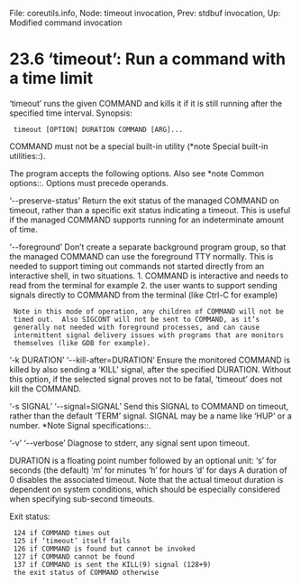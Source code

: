 File: coreutils.info,  Node: timeout invocation,  Prev: stdbuf invocation,  Up: Modified command invocation

23.6 ‘timeout’: Run a command with a time limit
===============================================

‘timeout’ runs the given COMMAND and kills it if it is still running
after the specified time interval.  Synopsis:

     timeout [OPTION] DURATION COMMAND [ARG]...

   COMMAND must not be a special built-in utility (*note Special
built-in utilities::).

   The program accepts the following options.  Also see *note Common
options::.  Options must precede operands.

‘--preserve-status’
     Return the exit status of the managed COMMAND on timeout, rather
     than a specific exit status indicating a timeout.  This is useful
     if the managed COMMAND supports running for an indeterminate amount
     of time.

‘--foreground’
     Don’t create a separate background program group, so that the
     managed COMMAND can use the foreground TTY normally.  This is
     needed to support timing out commands not started directly from an
     interactive shell, in two situations.
       1. COMMAND is interactive and needs to read from the terminal for
          example
       2. the user wants to support sending signals directly to COMMAND
          from the terminal (like Ctrl-C for example)

     Note in this mode of operation, any children of COMMAND will not be
     timed out.  Also SIGCONT will not be sent to COMMAND, as it’s
     generally not needed with foreground processes, and can cause
     intermittent signal delivery issues with programs that are monitors
     themselves (like GDB for example).

‘-k DURATION’
‘--kill-after=DURATION’
     Ensure the monitored COMMAND is killed by also sending a ‘KILL’
     signal, after the specified DURATION.  Without this option, if the
     selected signal proves not to be fatal, ‘timeout’ does not kill the
     COMMAND.

‘-s SIGNAL’
‘--signal=SIGNAL’
     Send this SIGNAL to COMMAND on timeout, rather than the default
     ‘TERM’ signal.  SIGNAL may be a name like ‘HUP’ or a number.  *Note
     Signal specifications::.

‘-v’
‘--verbose’
     Diagnose to stderr, any signal sent upon timeout.

   DURATION is a floating point number followed by an optional unit:
     ‘s’ for seconds (the default)
     ‘m’ for minutes
     ‘h’ for hours
     ‘d’ for days
   A duration of 0 disables the associated timeout.  Note that the
actual timeout duration is dependent on system conditions, which should
be especially considered when specifying sub-second timeouts.

   Exit status:

     124 if COMMAND times out
     125 if ‘timeout’ itself fails
     126 if COMMAND is found but cannot be invoked
     127 if COMMAND cannot be found
     137 if COMMAND is sent the KILL(9) signal (128+9)
     the exit status of COMMAND otherwise

